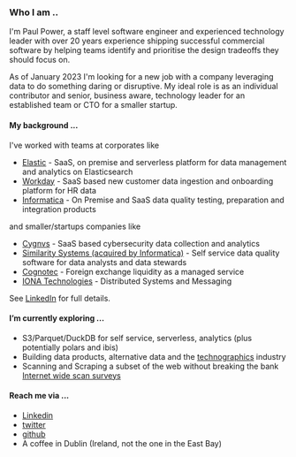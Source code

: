 


### Who I am ..
I'm Paul Power, a staff level software engineer and experienced technology leader with over 20 years experience shipping successful commercial software by helping teams identify and prioritise the design tradeoffs they should focus on.

As of January 2023 I'm looking for a new job with a company leveraging data to do something daring or disruptive. My ideal role is as an individual contributor and senior, business aware, technology leader for an established team or CTO for a smaller startup. 


#### My background ...
I've worked with teams at corporates like 
* [Elastic](https://www.linkedin.com/company/elastic/) - SaaS, on premise and serverless platform for data management and analytics on Elasticsearch
* [Workday](https://www.linkedin.com/company/workday/) - SaaS based new customer data ingestion and onboarding platform for HR data
* [Informatica](https://www.linkedin.com/company/informatica/) - On Premise and SaaS data quality testing, preparation and integration products

and smaller/startups companies like
* [Cygnvs](https://www.linkedin.com/company/cygnvs/) - SaaS based cybersecurity data collection and analytics
* [Similarity Systems (acquired by Informatica)](https://www.linkedin.com/company/informatica/) - Self service data quality software for data analysts and data stewards
* [Cognotec](https://www.linkedin.com/company/cognotec/) - Foreign exchange liquidity as a managed service
* [IONA Technologies](https://en.wikipedia.org/wiki/IONA_Technologies) - Distributed Systems and Messaging

See [LinkedIn](https://www.linkedin.com/in/paulpower/) for full details.

#### I’m currently exploring ...
* S3/Parquet/DuckDB for self service, serverless, analytics (plus potentially polars and ibis)
* Building data products, alternative data and the [technographics](https://www.semrush.com/blog/technographics/) industry
* Scanning and Scraping a subset of the web without breaking the bank [Internet wide scan surveys](https://securitytrails.com/blog/internet-scanning)


#### Reach me via ...
* [Linkedin](https://www.linkedin.com/in/paulpower/?originalSubdomain=ie)
* [twitter](https://www.twitter.com/peerside)
* [github](https://github.com/)
* A coffee in Dublin (Ireland, not the one in the East Bay)


